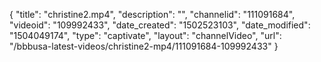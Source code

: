 {
    "title": "christine2.mp4",
    "description": "",
    "channelid": "111091684",
    "videoid": "109992433",
    "date_created": "1502523103",
    "date_modified": "1504049174",
    "type": "captivate",
    "layout": "channelVideo",
    "url": "\/bbbusa-latest-videos\/christine2-mp4\/111091684-109992433"
}